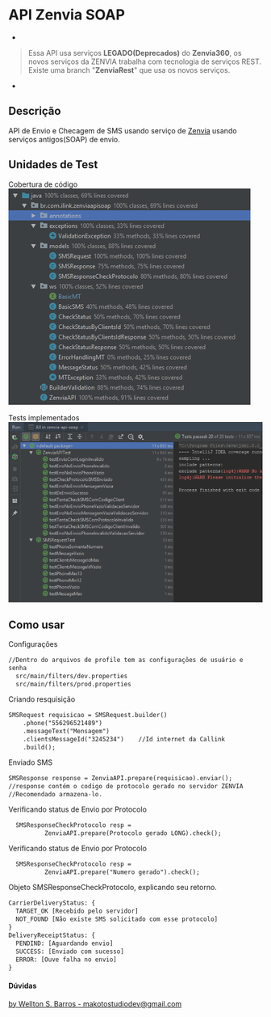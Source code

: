 # API Zenvia SOAP
 *
> Essa API usa serviços **LEGADO(Deprecados)** do **Zenvia360**, os novos serviços da ZENVIA trabalha com tecnologia de serviços REST.
> Existe uma branch "**ZenviaRest**" que usa os novos serviços.
*
## Descrição
API de Envio e Checagem de SMS usando serviço de [Zenvia](https://www.zenvia.com/) usando serviços antigos(SOAP) de envio.
## Unidades de Test
Cobertura de código
![](src/test/resources/covered.PNG)

Tests implementados
![](src/test/resources/testes.PNG)

## Como usar
Configurações
    
    //Dentro do arquivos de profile tem as configurações de usuário e senha
      src/main/filters/dev.properties
      src/main/filters/prod.properties

  Criando resquisição
  
    SMSRequest requisicao = SMSRequest.builder()
        .phone("556296521489")
        .messageText("Mensagem")
        .clientsMessageId("3245234")    //Id internet da Callink
        .build();
        
  Enviado SMS
  
    SMSResponse response = ZenviaAPI.prepare(requisicao).enviar();
    //response contém o codigo de protocolo gerado no servidor ZENVIA
    //Recomendado armazena-lo.
    
  Verificando status de Envio por Protocolo
      
      SMSResponseCheckProtocolo resp =
              ZenviaAPI.prepare(Protocolo gerado LONG).check();

  Verificando status de Envio por Protocolo
      
      SMSResponseCheckProtocolo resp =
              ZenviaAPI.prepare("Numero gerado").check();
            
  Objeto SMSResponseCheckProtocolo, explicando seu retorno.
  
    CarrierDeliveryStatus: {
      TARGET_OK [Recebido pelo servidor]
      NOT_FOUND [Não existe SMS solicitado com esse protocolo]
    }
    DeliveryReceiptStatus: {
      PENDIND: [Aguardando envio]
      SUCCESS: [Enviado com sucesso]
      ERROR: [Ouve falha no envio]
    }
    
#### Dúvidas 
[by Wellton S. Barros - makotostudiodev@gmail.com](https://github.com/Cafecanudo/zenvia)